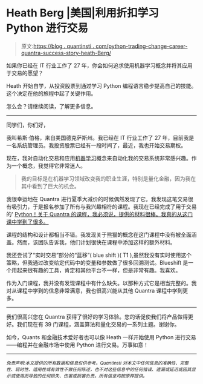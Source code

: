 # Heath Berg |美国|利用折扣学习 Python 进行交易

> 原文:[https://blog . quantinsti . com/python-trading-change-career-quantra-success-story-heath-Berg/](https://blog.quantinsti.com/python-trading-change-career-quantra-success-story-heath-berg/)

如果你已经在 IT 行业工作了 27 年，你会如何追求使用机器学习概念并将其应用于交易的愿望？

Heath 开始自学，从投资股票到通过学习 Python 编程语言稳步提高自己的技能。这个决定在他的旅程中起了关键作用。

怎么会？请继续阅读，了解更多信息。

* * *

同学们，你们好，

我叫希斯·伯格，来自美国德克萨斯州。我已经在 IT 行业工作了 27 年，目前我是一名系统管理员。我投资股票已经有一段时间了，最近，我也开始交易期权。

现在，我对自动化交易和应用[机器学习](/trading-using-machine-learning-python/)概念来自动化我的交易系统非常感兴趣。作为一个概念，我觉得它非常迷人。

> 我的目标是在机器学习领域改变我的职业生涯，特别是量化金融，因为我在其中看到了巨大的机会。

我很幸运地在 Quantra 进行夏季大减价的时候偶然发现了它。我发现这笔交易很有吸引力，于是报名参加了所有与我兴趣相符的课程。我现在已经完成了用于交易的' [Python！关于 Quantra 的课程，我必须说，提供的材料很棒。我真的从这门课中学到了很多。](https://quantra.quantinsti.com/course/python-for-trading)

课程的结构和设计都相当不错。我发现关于熊猫的概念在这门课程中没有被全面涵盖。然而，该团队告诉我，他们计划很快在课程中添加这样的额外材料。

我还尝试了“实时交易”部分的“蓝移”( blue shift )( T1 ),虽然我没有实时使用这个策略，但我通过改变给定代码中的变量和参数做了很多回溯测试。Blueshift 是一个用起来很有趣的工具，肯定和其他平台不一样，但是非常有趣。我喜欢。

作为入门课程，我并没有发现课程中有什么缺失。以那种方式它是相当完整的。我对从课程中学到的信息非常满意，我也很高兴能从其他 Quantra 课程中学到更多。

* * *

我们很高兴您在 Quantra 获得了很好的学习体验。您的话促使我们将产品做得更好。我们现在有 39 门课程，涵盖算法和量化交易的一系列主题。谢谢你。

如今，Quants 和金融技术爱好者也可以像 Heath 一样开始使用 Python 进行交易——编程并在金融市场中使用 Python 进行交易。万事如意！

* * *

*<small>免责声明:本文提供的所有数据和信息仅供参考。QuantInsti 对本文中任何信息的准确性、完整性、现时性、适用性或有效性不做任何陈述，也不对这些信息中的任何错误、遗漏或延迟或因其显示或使用而导致的任何损失、伤害或损害负责。所有信息均按原样提供。</small>*
